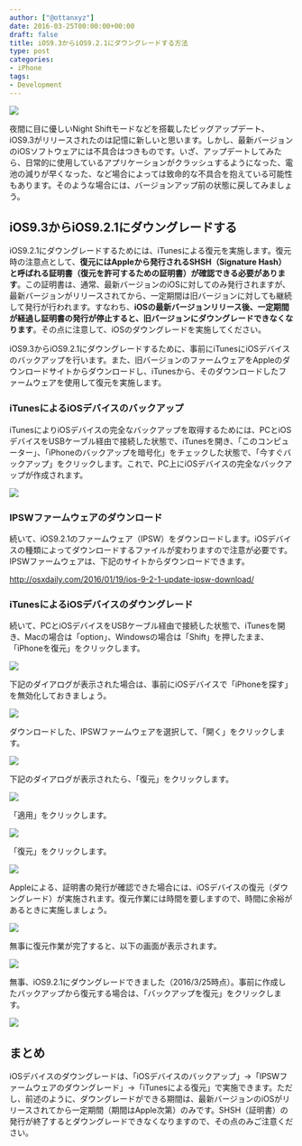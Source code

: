 ```yaml
---
author: ["@ottanxyz"]
date: 2016-03-25T00:00:00+00:00
draft: false
title: iOS9.3からiOS9.2.1にダウングレードする方法
type: post
categories:
- iPhone
tags:
- Development
---
```


![](160325-56f53a96b6a14-1.jpg)






夜間に目に優しいNight Shiftモードなどを搭載したビッグアップデート、iOS9.3がリリースされたのは記憶に新しいと思います。しかし、最新バージョンのiOSソフトウェアには不具合はつきものです。いざ、アップデートしてみたら、日常的に使用しているアプリケーションがクラッシュするようになった、電池の減りが早くなった、など場合によっては致命的な不具合を抱えている可能性もあります。そのような場合には、バージョンアップ前の状態に戻してみましょう。





## iOS9.3からiOS9.2.1にダウングレードする





iOS9.2.1にダウングレードするためには、iTunesによる復元を実施します。復元時の注意点として、**復元にはAppleから発行されるSHSH（Signature Hash）と呼ばれる証明書（復元を許可するための証明書）が確認できる必要があります**。この証明書は、通常、最新バージョンのiOSに対してのみ発行されますが、最新バージョンがリリースされてから、一定期間は旧バージョンに対しても継続して発行が行われます。すなわち、**iOSの最新バージョンリリース後、一定期間が経過し証明書の発行が停止すると、旧バージョンにダウングレードできなくなります**。その点に注意して、iOSのダウングレードを実施してください。





iOS9.3からiOS9.2.1にダウングレードするために、事前にiTunesにiOSデバイスのバックアップを行います。また、旧バージョンのファームウェアをAppleのダウンロードサイトからダウンロードし、iTunesから、そのダウンロードしたファームウェアを使用して復元を実施します。





### iTunesによるiOSデバイスのバックアップ





iTunesによりiOSデバイスの完全なバックアップを取得するためには、PCとiOSデバイスをUSBケーブル経由で接続した状態で、iTunesを開き、「このコンピューター」、「iPhoneのバックアップを暗号化」をチェックした状態で、「今すぐバックアップ」をクリックします。これで、PC上にiOSデバイスの完全なバックアップが作成されます。





![](160325-56f5442870d54.png)






### IPSWファームウェアのダウンロード





続いて、iOS9.2.1のファームウェア（IPSW）をダウンロードします。iOSデバイスの種類によってダウンロードするファイルが変わりますので注意が必要です。IPSWファームウェアは、下記のサイトからダウンロードできます。



http://osxdaily.com/2016/01/19/ios-9-2-1-update-ipsw-download/



### iTunesによるiOSデバイスのダウングレード





続いて、PCとiOSデバイスをUSBケーブル経由で接続した状態で、iTunesを開き、Macの場合は「option」、Windowsの場合は「Shift」を押したまま、「iPhoneを復元」をクリックします。





![](160325-56f53aa023ee4-1.png)






下記のダイアログが表示された場合は、事前にiOSデバイスで「iPhoneを探す」を無効化しておきましょう。





![](160325-56f53aa703b9e.png)






ダウンロードした、IPSWファームウェアを選択して、「開く」をクリックします。





![](160325-56f53aa829544.png)






下記のダイアログが表示されたら、「復元」をクリックします。





![](160325-56f53aaa0b4d8.png)






「適用」をクリックします。





![](160325-56f53aaabc103.png)






「復元」をクリックします。





![](160325-56f53aabc4db8.png)






Appleによる、証明書の発行が確認できた場合には、iOSデバイスの復元（ダウングレード）が実施されます。復元作業には時間を要しますので、時間に余裕があるときに実施しましょう。





![](160325-56f53aacaf9ea.png)






無事に復元作業が完了すると、以下の画面が表示されます。





![](160325-56f53ab182f4b.png)






無事、iOS9.2.1にダウングレードできました（2016/3/25時点）。事前に作成したバックアップから復元する場合は、「バックアップを復元」をクリックします。





![](160325-56f53aba7ed51.png)






## まとめ





iOSデバイスのダウングレードは、「iOSデバイスのバックアップ」→「IPSWファームウェアのダウングレード」→「iTunesによる復元」で実施できます。ただし、前述のように、ダウングレードができる期間は、最新バージョンのiOSがリリースされてから一定期間（期間はApple次第）のみです。SHSH（証明書）の発行が終了するとダウングレードできなくなりますので、その点のみご注意ください。
